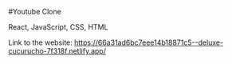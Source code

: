 #Youtube Clone 

React, JavaScript, CSS, HTML

Link to the website: https://66a31ad6bc7eee14b18871c5--deluxe-cucurucho-7f318f.netlify.app/
